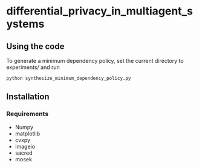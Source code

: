 # differential_privacy_in_multiagent_systems

## Using the code
To generate a minimum dependency policy, set the current directory to experiments/ and run
```
python synthesize_minimum_dependency_policy.py
```

## Installation

### Requirements
- Numpy
- matplotlib
- cvxpy
- imageio
- sacred
- mosek